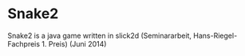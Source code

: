 # Snake2

Snake2 is a java game written in slick2d (Seminararbeit, Hans-Riegel-Fachpreis 1. Preis) (Juni 2014)
